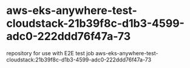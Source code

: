 # aws-eks-anywhere-test-cloudstack-21b39f8c-d1b3-4599-adc0-222ddd76f47a-73
repository for use with E2E test job aws-eks-anywhere-test-cloudstack:21b39f8c-d1b3-4599-adc0-222ddd76f47a-73

